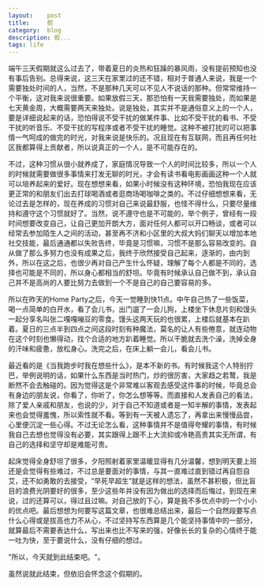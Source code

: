 ```yaml
---
layout:    post
title:     假
category:  blog
description: 假...
tags: life
---
```

端午三天假期就这么过去了，带着夏日的炎热和狂躁的暴风雨，没有提前预知也没有事后告别。总得来说，这三天在家里过的还不错，相对于普通人来说，我是一个需要独处时间的人，当然，不是那种几天可以不见人不说话的那种。但常常维持一个平衡，这对我来说很重要。如果放假三天，那恐怕有一天我需要独处，而如果是七天黄金周，大概需要两天来独处。说是独处，其实并不是通俗意义上的一个人，要是详细说起来的话，恐怕得说不受干扰的做某件事、比如不受干扰的看书、不受干扰的听音乐、不受干扰的写程序或者不受干扰的睡觉。这种不被打扰的可以把事情一气呵成的做完的时光，对我来说是快乐的。况且现在有互联网，而且再任何社区我都算得上贡献者，所以说真正的一个人，是不可能存在的。

不过，这种习惯从很小就养成了，家庭情况导致一个人的时间比较多，所以一个人的时候就需要做很多事情来打发无聊的时光，才会有读书看电影画画这种一个人就可以培养起来的爱好。现在想想来看，如果小时候没有这种环境，恐怕我现在应该更正常的和朋友们出去打球喝酒或者逛商场喝咖啡之类的。不过仔细想想来看，无论过去是怎样的，现在养成的习惯对自己来说最舒服，也怪不得什么，只要尽量维持和遵守这个习惯就好了。当然，说不遵守也是不可能的，举个例子，曾经有一段时间想要改变自己，让自己更加开朗大方，面对任何人都可以开口畅谈，或者可以经常去参加陌生人之间的活动，甚至再不济和小区里的大叔大妈们聊天以增加本地社交技能，最后通通都以失败告终，毕竟是习惯嘛，习惯不是那么容易改变的。自从做了那么多努力也没有成果之后，我终于欣然接受自己起来，逐渐的，由内到外，所以在这之后，也很少再对自己产生什么怀疑，理解了每个人都是不同的，选择也可能是不同的，所以身心都相当的舒坦。毕竟有时候承认自己做不到，承认自己并不是高尚的人要比努力去做到一个不是自己的自己要容易的多。

所以在昨天的Home Party之后，今天一觉睡到快11点。中午自己热了一些饭菜，喝一点简单的白开水，看了会儿书，出门遛了一会儿狗，上楼坐下休息片刻和馒头一起分享名叫张二嘎嘎嘣豆的零食。馒头这两天玩的也很累，上楼后就基本在趴着。夏日的三点半到四点之间这段时刻有种魔法，莫名的让人有些倦意，就连动物在这个时刻也懒得动，找个合适的地方趴着睡觉。所以干脆就去洗个澡，洗掉全身的汗味和疲惫，放松身心。洗完之后，在床上躺一会儿，看会儿书。

最近看的是《当我跑步时我在想些什么》，是本不新的书。有时候我这个人特别拧巴，举例说明的话，如果什么东西是当时热门，炒的很厉害，大家趋之若鹜，我是断然不会去触碰的。因为觉得这是个非常难以客观去感受这件事的时候，毕竟总会有身边的朋友说，你看了，你听了，你怎么想等等。而直接和人发表自己的看法，除了爱人亲戚和朋友，也说的少，对于自己不知道或者是一知半解的事情，发表起来也会觉得羞愧，所以索性就不看。等到有一天被人遗忘了，再拿出来慢慢品尝，心里便沉淀一些心得。不过无论怎么看，这种事情并不是值得夸耀的事情，有时候我自己去想也觉得没有必要，其实跟得上跟不上大流抑或冷艳高贵其实无所谓，有自己的选择和坚守却是难能可贵。

起床觉得全身舒坦了很多，夕阳照射着家里温暖显得有几分温馨，想到明天要上班还是会觉得有些难过，不过总是要面对的事情，与其一直难过直到错过再自怨自艾，还不如勇敢的去接受，“早死早超生”就是这样的想法，虽然不甚积极，但比盲目的浪费光阴要好的很多，至少这些年并没有因为做出的选择而后悔过，到现在来说，过的还算可以，得过且过嘛。对自己放的下心，算是我不多优点中的一个小小的优点吧。最后想想为何要写这篇文章，也很难总结出来，最后一个自然段要写点什么心得或是拔高也力不从心，不过坚持写东西算是几个能坚持事情中的一部分，就算最后不需要表达什么，写出来也比不写来的强，好像长长的复杂的心情终于能一吐为快，至于要说什么，没有仔细的想过。

"所以，今天就到此结束吧。"。

虽然说就此结束，但依旧会怀念这个假期的。